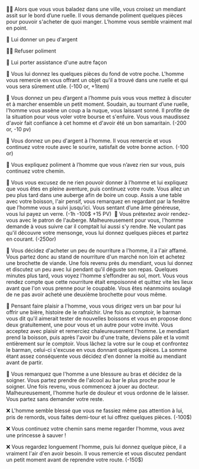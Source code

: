 🚶‍♀️ Alors que vous vous baladez dans une ville, vous croisez un mendiant assit sur le bord d’une ruelle. Il vous demande poliment quelques pièces pour pouvoir s'acheter de quoi manger. L'homme vous semble vraiment mal en point.

💸 Lui donner un peu d'argent

🚶‍♀️ Refuser poliment

🙌 Lui porter assistance d'une autre façon

💸 Vous lui donnez les quelques pièces du fond de votre poche. L'homme vous remercie en vous offrant un objet qu'il a trouvé dans une ruelle et qui vous sera sûrement utile. (-100 or, +1item)

💸 Vous donnez un peu d’argent a l’homme puis vous vous mettez à discuter et à marcher ensemble un petit moment. Soudain, au tournant d’une ruelle, l'homme vous assène un coup a la nuque, vous laissant sonné. Il profite de la situation pour vous voler votre bourse et s'enfuire. Vous vous maudissez d'avoir fait confiance à cet homme et d'avoir été un bon samaritain. (-200 or, -10 pv)

💸 Vous donnez un peu d'argent à l'homme. Il vous remercie et vous continuez votre route avec le sourire, satisfait de votre bonne action. (-100 or)

🚶 Vous expliquez poliment à l’homme que vous n’avez rien sur vous, puis continuez votre chemin.

🚶 Vous vous excusez de ne rien pouvoir donner à l’homme et lui expliquez que vous êtes en pleine aventure, puis continuez votre route. Vous allez un peu plus tard dans une auberge afin de boire un coup. Assis a une table avec votre boisson, l'air pensif, vous remarquez en regardant par la fenêtre que l’homme vous a suivi jusqu’ici. Vous sentant d’une âme généreuse, vous lui payez un verre. (-1h -100$ +15 PV)
឵឵
🚶 Vous prétextez avoir rendez-vous av឵឵឵ec le patron de l'auberge. Malheureusement pour vous, l'homme demande à vous suivre car il comptait lui aussi s'y rendre. Ne voulant pas qu'il découvre votre mensonge, vous lui donnez quelques pièces et partez en courant. (-250or)

🙌 Vous décidez d'acheter un peu de nourriture a l'homme, il a l'air affamé. Vous partez donc au stand de nourriture d'un marché non loin et achetez une brochette de viande. Une fois revenu près du mendiant, vous lui donnez et discutez un peu avec lui pendant qu'il déguste son repas. Quelques minutes plus tard, vous voyez l'homme s’effondrer au sol, mort. Vous vous rendez compte que cette nourriture était empoisonné et quittez vite les lieux avant que l'on vous prenne pour le coupable. Vous êtes néanmoins soulagé de ne pas avoir acheté une deuxième brochette pour vous même.

🙌 Pensant faire plaisir a l'homme, vous vous dirigez vers un bar pour lui offrir une bière, histoire de le rafraîchir. Une fois au comptoir, le barman vous dit qu'il aimerait tester de nouvelles boissons et vous en propose donc deux gratuitement, une pour vous et un autre pour votre invité. Vous acceptez avec plaisir et remerciez chaleureusement l'homme. Le mendiant prend la boisson, puis après l'avoir bu d'une traite, deviens pâle et la vomit entièrement sur le comptoir. Vous lâchez la votre sur le coup et confrontez le barman, celui-ci s'excuse en vous donnant quelques pièces. La somme étant assez conséquente vous décidez d'en donner la moitié au mendiant avant de partir.
 
🙌 Vous remarquez que l'homme a une blessure au bras et décidez de la soigner. Vous partez prendre de l'alcool au bar le plus proche pour le soigner. Une fois revenu, vous commencez à jouer au docteur. Malheureusement, l'homme hurle de douleur et vous ordonne de le laisser. Vous partez sans demander votre reste.

❌ L'homme semble blessé que vous ne fassiez même pas attention à lui, pris de remords, vous faites demi-tour et lui offrez quelques pièces. (-100$)

❌ Vous continuez votre chemin sans meme regarder l'homme, vous avez une princesse à sauver !

❌ Vous regardez longuement l'homme, puis lui donnez quelque pièce, il a vraiment l'air d'en avoir besoin. Il vous remercie et vous discutez pendant un petit moment avant de reprendre votre route. (-150$) 
